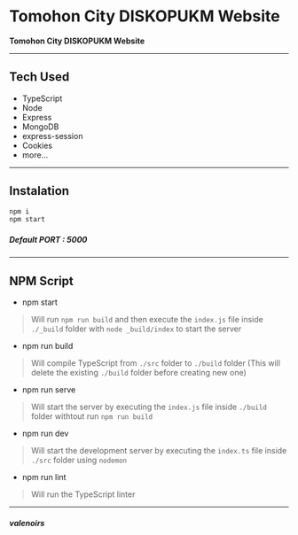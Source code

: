 # Tomohon City DISKOPUKM Website

**Tomohon City DISKOPUKM Website**

---

## Tech Used

- TypeScript
- Node
- Express
- MongoDB
- express-session
- Cookies
- more...

---

## Instalation

```js
npm i
npm start
```

##### Default PORT : 5000

---

## NPM Script

- npm start

> Will run `npm run build` and then execute the `index.js` file inside `./_build` folder with `node _build/index` to start the server

- npm run build

> Will compile TypeScript from `./src` folder to `./build` folder (This will delete the existing `./build` folder before creating new one)

- npm run serve

> Will start the server by executing the `index.js` file inside `./build` folder withtout run `npm run build`

- npm run dev

> Will start the development server by executing the `index.ts` file inside `./src` folder using `nodemon`

- npm run lint

> Will run the TypeScript linter

---

##### _valenoirs_
